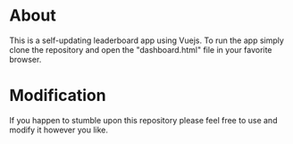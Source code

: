# About
This is a self-updating leaderboard app using Vuejs. To run the app simply clone the repository and open the "dashboard.html" file in your favorite browser.

# Modification
If you happen to stumble upon this repository please feel free to use and modify it however you like.
